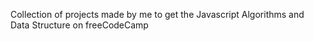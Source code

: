 Collection of projects made by me to get the Javascript Algorithms and Data Structure on freeCodeCamp
